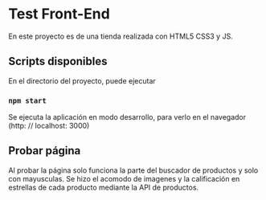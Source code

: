 # Test Front-End

En este proyecto es de una tienda realizada con HTML5 CSS3 y JS.

## Scripts disponibles

En el directorio del proyecto, puede ejecutar

### `npm start`

Se ejecuta la aplicación en modo desarrollo, para verlo en el navegador (http: // localhost: 3000)


## Probar página

Al probar la página solo funciona la parte del buscador de productos y solo con mayusculas.
Se hizo el acomodo de imagenes y la calificación en estrellas de cada producto mediante la API de productos.

